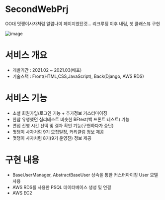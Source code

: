 # SecondWebPrj
OO대 멋쟁이사자처럼 알럼나이 페이지였던것... 리크루팅 이후 내림, 첫 클래스뷰 구현

![image](https://user-images.githubusercontent.com/55684184/113018622-b1a19280-91bb-11eb-85bf-ac638aca0df0.png)


# **서비스 개요**
 - 개발기간 : 2021.02 ~ 2021.03(배포)
 - 기술스택 : Front(HTML,CSS,JavaScript), Back(Django, AWS RDS)
 
# **서비스 기능**
 - 소셜 회원가입/로그인 기능 + 추가정보 커스터마이징
 - 한참 유행했던 심리테스트 비슷한 BFtest(백 프론트 테스트) 기능
 - 면접 진행 시간 선택 및 결과 확인 기능(구현하다가 중단)
 - 멋쟁이 사자처럼 9기 모집일정, 커리큘럼 정보 제공
 - 멋쟁이 사자처럼 8기(9기 운영진) 정보 제공
 
# **구현 내용**
 - BaseUserManager, AbstractBaseUser 상속을 통한 커스터마이징 User 모델 사용
 - AWS RDS를 사용한 PSQL 데이터베이스 생성 및 연결
 - AWS EC2 
